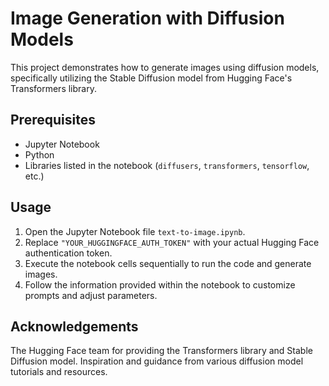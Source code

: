# Image Generation with Diffusion Models

This project demonstrates how to generate images using diffusion models, specifically utilizing the Stable Diffusion model from Hugging Face's Transformers library.


## Prerequisites

- Jupyter Notebook
- Python 
- Libraries listed in the notebook (`diffusers`, `transformers`, `tensorflow`, etc.)


## Usage

1. Open the Jupyter Notebook file `text-to-image.ipynb`.
2. Replace `"YOUR_HUGGINGFACE_AUTH_TOKEN"` with your actual Hugging Face authentication token.
3. Execute the notebook cells sequentially to run the code and generate images.
4. Follow the information provided within the notebook to customize prompts and adjust parameters.


## Acknowledgements

The Hugging Face team for providing the Transformers library and Stable Diffusion model.
Inspiration and guidance from various diffusion model tutorials and resources.


